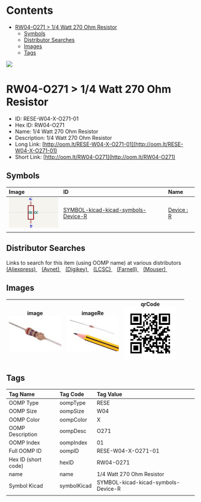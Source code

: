 



Contents
========

* [RW04-O271 > 1/4 Watt 270 Ohm Resistor](#rw04-o271--14-watt-270-ohm-resistor)
	* [Symbols](#symbols)
	* [Distributor Searches](#distributor-searches)
	* [Images](#images)
	* [Tags](#tags)
  
![][im]
# RW04-O271 > 1/4 Watt 270 Ohm Resistor

- ID: RESE-W04-X-O271-01
- Hex ID: RW04-O271
- Name: 1/4 Watt 270 Ohm Resistor
- Description: 1/4 Watt 270 Ohm Resistor
- Long Link: [http://oom.lt/RESE-W04-X-O271-01](http://oom.lt/RESE-W04-X-O271-01)
- Short Link: [http://oom.lt/RW04-O271](http://oom.lt/RW04-O271)

## Symbols
  

|Image|ID|Name|
| :--- | :--- | :--- |
|[![](https://raw.githubusercontent.com/oomlout/oomlout_OOMP_eda_V2/main/SYMBOL/kicad/kicad-symbols/Device/R/image_140.png)](https://github.com/oomlout/oomlout_OOMP_eda_V2/tree/main/SYMBOL/kicad/kicad-symbols/Device/R/)|[SYMBOL-kicad-kicad-symbols-Device-R](https://github.com/oomlout/oomlout_OOMP_eda_V2/tree/main/SYMBOL/kicad/kicad-symbols/Device/R/)|[Device : R](https://github.com/oomlout/oomlout_OOMP_eda_V2/tree/main/SYMBOL/kicad/kicad-symbols/Device/R/)|
||||

## Distributor Searches
  
Links to search for this item (using OOMP name) at various distributors  
[(Aliexpress) ](https://www.aliexpress.com/wholesale?SearchText=11171/4+Watt+270+Ohm+Resistor)&nbsp;&nbsp;&nbsp;[(Avnet) ](https://www.avnet.com/shop/us/search/1/4+Watt+270+Ohm+Resistor)&nbsp;&nbsp;&nbsp;[(Digikey) ](https://www.digikey.co.uk/en/products/result?s=1/4+Watt+270+Ohm+Resistor)&nbsp;&nbsp;&nbsp;[(LCSC) ](https://www.lcsc.com/search?q=1/4+Watt+270+Ohm+Resistor)&nbsp;&nbsp;&nbsp;[(Farnell) ](https://uk.farnell.com/search?st=1/4+Watt+270+Ohm+Resistor)&nbsp;&nbsp;&nbsp;[(Mouser) ](https://www.mouser.com/c/?q=1/4+Watt+270+Ohm+Resistor)&nbsp;&nbsp;&nbsp;
## Images
  

|image<br>[![](https://raw.githubusercontent.com/oomlout/oomlout_OOMP_parts_V2/main/RESE/W04/X/O271/01/image_140.jpg)](https://github.com/oomlout/oomlout_OOMP_parts_V2/tree/main/RESE/W04/X/O271/01/image.jpg)|imageRe<br>[![](https://raw.githubusercontent.com/oomlout/oomlout_OOMP_parts_V2/main/RESE/W04/X/O271/01/image_RE_140.jpg)](https://github.com/oomlout/oomlout_OOMP_parts_V2/tree/main/RESE/W04/X/O271/01/image_RE.jpg)|qrCode<br>[![](https://raw.githubusercontent.com/oomlout/oomlout_OOMP_parts_V2/main/RESE/W04/X/O271/01/qrCode_140.png)](https://github.com/oomlout/oomlout_OOMP_parts_V2/tree/main/RESE/W04/X/O271/01/qrCode.png)||
| :---: | :---: | :---: | :---: |

## Tags
  

|Tag Name|Tag Code|Tag Value|
| :--- | :--- | :--- |
|OOMP Type|oompType|RESE|
|OOMP Size|oompSize|W04|
|OOMP Color|oompColor|X|
|OOMP Description|oompDesc|O271|
|OOMP Index|oompIndex|01|
|Full OOMP ID|oompID|RESE-W04-X-O271-01|
|Hex ID (short code)|hexID|RW04-O271|
|name|name|1/4 Watt 270 Ohm Resistor|
|Symbol Kicad|symbolKicad|SYMBOL-kicad-kicad-symbols-Device-R|
||||



[im]: image_450.jpg
